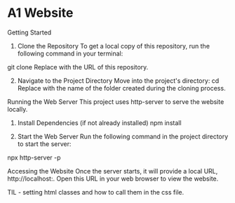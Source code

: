 A1 Website
=================

Getting Started
1. Clone the Repository
To get a local copy of this repository, run the following command in your terminal:

git clone <repository url>
Replace <repository url> with the URL of this repository.

2. Navigate to the Project Directory
Move into the project's directory:
cd <repository folder name>
Replace <repository folder name> with the name of the folder created during the cloning process.

Running the Web Server
This project uses http-server to serve the website locally.

1. Install Dependencies (if not already installed)
npm install

2. Start the Web Server
Run the following command in the project directory to start the server:

npx http-server -p <your desired port>

Accessing the Website
Once the server starts, it will provide a local URL, http://localhost:<your desired port>. Open this URL in your web browser to view the website.




TIL - setting html classes and how to call them in the css file.